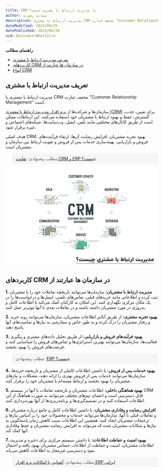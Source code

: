 ```yaml
---
title: CRM یا مدیریت ارتباط با مشتری چیست؟
author: سمانه رشوند
description: مدیریت ارتباط با مشتری CRM مخفف عبارت "Customer Relationship Management" است و به یک سیستم مدیریتی اشاره دارد که برای مدیریت ارتباط با مشتریان در یک سازمان به جهت بهبود روابط تجاری استفاده می‌شود.
dateModified: 2023/09/25
datePublished: 2023/04/26
uid: Business\WhatIsCrm
---
```

**راهنمای مطالب**
- [تعریف مدیریت ارتباط با مشتری](#تعریف-مدیریت-ارتباط-با-مشتری)
- [کاربردهای CRM در سازمان ها عبارتند از](#کاربردهای-crm-در-سازمان-ها-عبارتند-از)
- [انواع CRM](#انواع-crm)



## تعریف مدیریت ارتباط با مشتری
مدیریت ارتباط با مشتری یا CRM مخفف عبارت "Customer Relationship Management" است.

سازمان‌ها و شرکت‌ها از  <a href="https://www.hooshkar.com/Software/Fennec/Module/CRM" target="_blank">نرم افزار مدیریت ارتباط با  مشتری (CRM)</a> برای تعیین، جذب، گسترش، حفظ و بهبود ارتباط با مشتریان خود استفاده می‌کنند. 
این ارتباطات ممکن است از طریق کانال‌های مختلفی مانند تلفن، ایمیل، وب‌سایت‌ها، شبکه‌های اجتماعی و غیره برقرار شود.

هدف اصلی CRM، بهبود تجربه مشتریان، افزایش رضایت آن‌ها، ارتقاء فرآینده‌های فروش و بازاریابی، بهینه‌سازی خدمات پس از فروش و تقویت ارتباط بین سازمان و مشتریان است.


<blockquote style="background-color:#f5f5f5; padding:0.5rem">
مطلب پیشنهادی: <a href="https://www.hooshkar.com/Wiki/Business/CrmAndErpDifferences" target="_blank">تفاوت CRM و  ERP چیست؟
</a></blockquote>

<a href="https://www.hooshkar.com/Software/Fennec/Module/CRM" target="_blank">![CRM چیست؟](./Images/CRM.webp)</a>


## کاربردهای CRM در سازمان ها عبارتند از

**1. مدیریت ارتباط با مشتریان:** سازمان‌ها می‌توانند تاریخچه تعاملات خود را با مشتریان ثبت کرده و اطلاعاتی مانند خریدهای قبلی، تماس‌های تلفنی، ایمیل‌ها و درخواست‌ها را در یک مکان مرکزی نگهداری کنند. این امکان به کارکنان کمک می‌کند تا اطلاعات کامل و به‌روزی در مورد مشتریان داشته باشند و در تعاملات بعدی با آنها موثرتر عمل کنند.

**2. بهبود تجربه مشتری:** از طریق آنالیز اطلاعات مشتریان، سازمان‌ها می‌توانند روند خرید و رفتار مشتریان را درک کرده و به طور خاص و سفارشی به نیازها و تمامیت‌های آنها پاسخ دهند.

**3. بهبود فرآیندهای فروش و بازاریابی:** از طریق تحلیل داده‌های مشتری و پیگیری فعالیت‌ها، سازمان‌ها می‌توانند بهترین استراتژی‌ها و تماس‌های فروش را شناسایی کنند و فرصت‌های فروش را بهبود بخشند.

<blockquote style="background-color:#f5f5f5; padding:0.5rem">
مطلب پیشنهادی: <a href="https://www.hooshkar.com/Wiki/Business/WhatIsErp" target="_blank">ERP چیست؟
</a></blockquote>

**4. بهبود خدمات پس از فروش:** با داشتن اطلاعات کاملی از مشتریان و تاریخچه خریدها، سازمان‌ها می‌توانند خدمات پس از فروش بهتری را ارائه دهند، مشکلات و نیازهای مشتریان را بهبود بخشند و ارتباط مستدام با مشتریان خود را برقرار کنند.

**5. بهبود هماهنگی داخلی:** اطلاعات مشتریان و تاریخچه تعاملات با آنها در سیستم CRM قابل دسترسی است و اعضای تیم‌های مختلف می‌توانند به صورت هماهنگ از این اطلاعات استفاده کنند و در تصمیم‌گیری‌ها و برنامه‌ریزی‌ها از آنها بهره‌برداری کنند.

**6. افزایش رضایت و وفاداری مشتریان:** با داشتن اطلاعات کامل و جامع درباره مشتریان و تعاملات قبلی با آنها، سازمان‌ها می‌توانند خدمات و محصولات خود را بر اساس نیازها و ترجیحات مشتریان ایجاد کنند. همچنین این اطلاعات سبب کاهش زمان پاسخگویی به نیازها و شکایات مشتریان شده که می‌تواند به افزایش رضایت مشتریان و حفظ وفاداری آنها کمک کند.

**7. بهبود امنیت و حفاظت اطلاعات:** با داشتن سیستم مرکزی برای ذخیره و مدیریت اطلاعات مشتریان، امنیت و حفاظت از اطلاعات حساس مشتریان بهبود یافته و احتمال نفوذ و دسترسی غیرمجاز به اطلاعات کاهش می‌یابد.

<blockquote style="background-color:#f5f5f5; padding:0.5rem">
مطلب پیشنهادی: <a href="https://www.hooshkar.com/Software/Fennec" target="_blank"> آشنایی با امکانات نرم افزار ERP ایرانی
</a></blockquote>